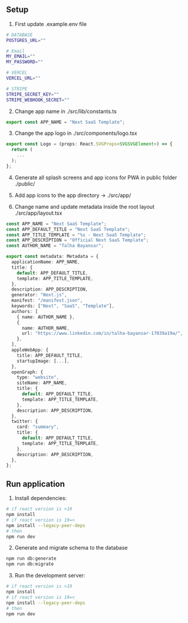 ## Setup

1. First update .example.env file

```bash
# DATABASE
POSTGRES_URL=""

# Email
MY_EMAIL=""
MY_PASSWORD=""

# VERCEL
VERCEL_URL=""

# STRIPE
STRIPE_SECRET_KEY=""
STRIPE_WEBHOOK_SECRET=""
```

2. Change app name in ./src/lib/constants.ts

```ts
export const APP_NAME = "Next SaaS Template";
```

3. Change the app logo in ./src/components/logo.tsx

```ts
export const Logo = (props: React.SVGProps<SVGSVGElement>) => {
  return (
    ...
  );
};
```

4. Generate all splash screens and app icons for PWA in public folder ./public/

5. Add app icons to the app directory -> ./src/app/

6. Change name and update metadata inside the root layout ./src/app/layout.tsx

```ts
const APP_NAME = "Next SaaS Template";
const APP_DEFAULT_TITLE = "Next SaaS Template";
const APP_TITLE_TEMPLATE = "%s - Next SaaS Template";
const APP_DESCRIPTION = "Official Next SaaS Template";
const AUTHOR_NAME = "Talha Bayansar";

export const metadata: Metadata = {
  applicationName: APP_NAME,
  title: {
    default: APP_DEFAULT_TITLE,
    template: APP_TITLE_TEMPLATE,
  },
  description: APP_DESCRIPTION,
  generator: "Next.js",
  manifest: "/manifest.json",
  keywords: ["Next", "SaaS", "Template"],
  authors: [
    { name: AUTHOR_NAME },
    {
      name: AUTHOR_NAME,
      url: "https://www.linkedin.com/in/talha-bayansar-17039a19a/",
    },
  ],
  appleWebApp: {
    title: APP_DEFAULT_TITLE,
    startupImage: [...],
  },
  openGraph: {
    type: "website",
    siteName: APP_NAME,
    title: {
      default: APP_DEFAULT_TITLE,
      template: APP_TITLE_TEMPLATE,
    },
    description: APP_DESCRIPTION,
  },
  twitter: {
    card: "summary",
    title: {
      default: APP_DEFAULT_TITLE,
      template: APP_TITLE_TEMPLATE,
    },
    description: APP_DESCRIPTION,
  },
};
```

## Run application

1. Install dependencies:

```bash
# if react version is >19
npm install
# if react version is 19=<
npm install --legacy-peer-deps
# then
npm run dev
```

2. Generate and migrate schema to the database

```bash
npm run db:generate
npm run db:migrate
```

3. Run the development server:

```bash
# if react version is >19
npm install
# if react version is 19=<
npm install --legacy-peer-deps
# then
npm run dev
```

